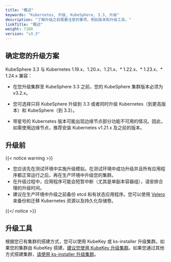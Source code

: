 ```yaml
---
title: "概述"
keywords: "Kubernetes, 升级, KubeSphere, 3.3, 升级"
description: "了解升级之前需要注意的事项，例如版本和升级工具。"
linkTitle: "概述"
weight: 7100
version: "v3.3"
---
```


## 确定您的升级方案

KubeSphere 3.3 与 Kubernetes 1.19.x、1.20.x、1.21.x、* 1.22.x、* 1.23.x、* 1.24.x 兼容：

- 在您升级集群至 KubeSphere 3.3 之前，您的 KubeSphere 集群版本必须为 v3.2.x。

- 您可选择只将 KubeSphere 升级到 3.3 或者同时升级 Kubernetes（到更高版本）和 KubeSphere（到 3.3）。

- 带星号的 Kubernetes 版本可能出现边缘节点部分功能不可用的情况。因此，如需使用边缘节点，推荐安装 Kubernetes v1.21.x 及之前的版本。

## 升级前

{{< notice warning >}}

- 您应该先在测试环境中实施升级模拟。在测试环境中成功升级并且所有应用程序都正常运行之后，再在生产环境中升级您的集群。
- 在升级过程中，应用程序可能会短暂中断（尤其是单副本容器组），请安排合理的升级时间。
- 建议在生产环境中升级之前备份 etcd 和有状态应用程序。您可以使用 [Velero](https://velero.io/) 来备份和迁移 Kubernetes 资源以及持久化存储卷。

{{</ notice >}}

## 升级工具

根据您已有集群的搭建方式，您可以使用 KubeKey 或 ks-installer 升级集群。如果您的集群由 KubeKey 搭建，[建议您使用 KubeKey 升级集群](../upgrade-with-kubekey/)。如果您通过其他方式搭建集群，[请使用 ks-installer 升级集群](../upgrade-with-ks-installer/)。